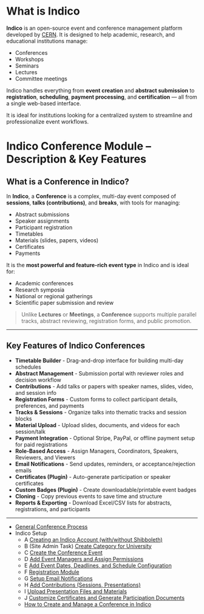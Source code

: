 
#  What is Indico

**Indico** is an open-source event and conference management platform developed by [CERN](https://cern.ch). It is designed to help academic, research, and educational institutions manage:

* Conferences
* Workshops
* Seminars
* Lectures
* Committee meetings

Indico handles everything from **event creation** and **abstract submission** to **registration**, **scheduling**, **payment processing**, and **certification** — all from a single web-based interface.

It is ideal for institutions looking for a centralized system to streamline and professionalize event workflows.

#  Indico Conference Module – Description & Key Features

##  What is a Conference in Indico?

In **Indico**, a **Conference** is a complex, multi-day event composed of **sessions**, **talks (contributions)**, and **breaks**, with tools for managing:

* Abstract submissions
* Speaker assignments
* Participant registration
* Timetables
* Materials (slides, papers, videos)
* Certificates
* Payments

It is the **most powerful and feature-rich event type** in Indico and is ideal for:

* Academic conferences
* Research symposia
* National or regional gatherings
* Scientific paper submission and review

> Unlike **Lectures** or **Meetings**, a **Conference** supports multiple parallel tracks, abstract reviewing, registration forms, and public promotion.
---

##  Key Features of Indico Conferences
 
  * **Timetable Builder**    - Drag-and-drop interface for building multi-day schedules                 
  * **Abstract Management**   - Submission portal with reviewer roles and decision workflow              
  * **Contributions**        - Add talks or papers with speaker names, slides, video, and session info  
  * **Registration Forms**    - Custom forms to collect participant details, preferences, and payments   
  * **Tracks & Sessions**  - Organize talks into thematic tracks and session blocks
  * **Material Upload**  - Upload slides, documents, and videos for each session/talk
  * **Payment Integration**  - Optional Stripe, PayPal, or offline payment setup for paid registrations 
  * **Role-Based Access** - Assign Managers, Coordinators, Speakers, Reviewers, and Viewers          
  * **Email Notifications** - Send updates, reminders, or acceptance/rejection emails                  
  * **Certificates (Plugin)** -  Auto-generate participation or speaker certificates                      
  * **Custom Badges (Plugin)** - Create downloadable/printable event badges                               
  * **Cloning** - Copy previous events to save time and structure                          
  * **Reports & Exporting** - Download Excel/CSV lists for abstracts, registrations, and participants  
---

* [General Conference Process](https://github.com/LEARN-LK/Indico/blob/main/GeneralConferencePlanningProcess.md)
* Indico Setup
  - A [Creating an Indico Account (with/without Shibboleth)](https://github.com/LEARN-LK/Indico/blob/main/create-account%26update-profile.md)
  - B (Site Admin Task) [Create Category for University](https://github.com/LEARN-LK/Indico/blob/main/admin.md)
  - C [Create the Conference Event](https://github.com/LEARN-LK/Indico/blob/main/CreateConferenceEvent.md)
  - D [Add Event Managers and Assign Permissions](https://github.com/LEARN-LK/Indico/blob/main/AddEventManagersAndAssignPermissions.md)
  - E [Add Event Dates, Deadlines, and Schedule Configuration](https://github.com/LEARN-LK/Indico/blob/main/AddEventDeadlinesandScheduleConfiguration.md)
  - F [Registration Module](https://github.com/LEARN-LK/Indico/blob/main/registration-Module.md)
  - G [Setup Email Notifications](https://github.com/LEARN-LK/Indico/blob/main/Email-Notifications.md)
  - H [Add Contributions (Sessions, Presentations)](https://github.com/LEARN-LK/Indico/blob/main/AddContributions.md)
  - I [Upload Presentation Files and Materials]()
  - J [Customize Certificates and Generate Participation Documents]()
  - [How to Create and Manage a Conference in Indico](https://github.com/LEARN-LK/Indico/blob/main/Create%26Manage-Conference.md)



